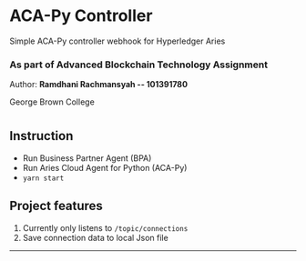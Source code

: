 # ACA-Py Controller

Simple ACA-Py controller webhook for Hyperledger Aries

### As part of Advanced Blockchain Technology Assignment

Author: **Ramdhani Rachmansyah -- 101391780**

George Brown College

#

## Instruction

- Run Business Partner Agent (BPA)
- Run Aries Cloud Agent for Python (ACA-Py)
- `yarn start`

## Project features

1. Currently only listens to `/topic/connections`
2. Save connection data to local Json file

---
